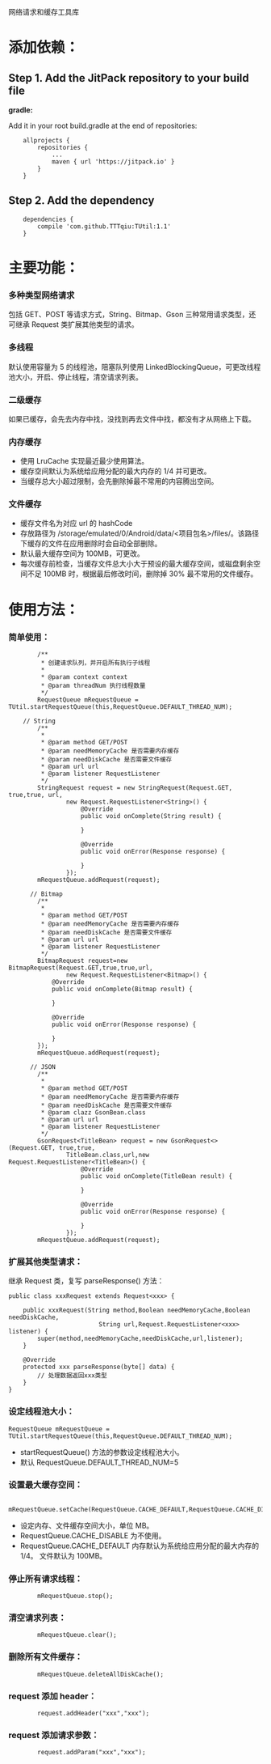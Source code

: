 网络请求和缓存工具库

# 添加依赖：

## Step 1. Add the JitPack repository to your build file
**gradle:**

Add it in your root build.gradle at the end of repositories:
```
	allprojects {
		repositories {
			...
			maven { url 'https://jitpack.io' }
		}
	}
```

## Step 2. Add the dependency
```
	dependencies {
	    compile 'com.github.TTTqiu:TUtil:1.1'
	}
```

# 主要功能：
### 多种类型网络请求
包括 GET、POST 等请求方式，String、Bitmap、Gson 三种常用请求类型，还可继承 Request 类扩展其他类型的请求。
### 多线程
默认使用容量为 5 的线程池，阻塞队列使用 LinkedBlockingQueue，可更改线程池大小，开启、停止线程，清空请求列表。
### 二级缓存
如果已缓存，会先去内存中找，没找到再去文件中找，都没有才从网络上下载。
### 内存缓存
 * 使用 LruCache 实现最近最少使用算法。
 * 缓存空间默认为系统给应用分配的最大内存的 1/4 并可更改。
 * 当缓存总大小超过限制，会先删除掉最不常用的内容腾出空间。
### 文件缓存
 * 缓存文件名为对应 url 的 hashCode
 * 存放路径为 /storage/emulated/0/Android/data/<项目包名>/files/。该路径下缓存的文件在应用删除时会自动全部删除。
 * 默认最大缓存空间为 100MB，可更改。
 * 每次缓存前检查，当缓存文件总大小大于预设的最大缓存空间，或磁盘剩余空间不足 100MB 时，根据最后修改时间，删除掉 30% 最不常用的文件缓存。

# 使用方法：
### 简单使用：
```
        /**
         * 创建请求队列，并开启所有执行子线程
         *
         * @param context context
         * @param threadNum 执行线程数量
         */
        RequestQueue mRequestQueue = TUtil.startRequestQueue(this,RequestQueue.DEFAULT_THREAD_NUM);

    // String
        /**
         * 
         * @param method GET/POST
         * @param needMemoryCache 是否需要内存缓存
         * @param needDiskCache 是否需要文件缓存
         * @param url url
         * @param listener RequestListener
         */
        StringRequest request = new StringRequest(Request.GET, true,true, url,
                new Request.RequestListener<String>() {
                    @Override
                    public void onComplete(String result) {
                        
                    }

                    @Override
                    public void onError(Response response) {

                    }
                });
        mRequestQueue.addRequest(request);

      // Bitmap
        /**
         *
         * @param method GET/POST
         * @param needMemoryCache 是否需要内存缓存
         * @param needDiskCache 是否需要文件缓存
         * @param url url
         * @param listener RequestListener
         */
        BitmapRequest request=new BitmapRequest(Request.GET,true,true,url,
                new Request.RequestListener<Bitmap>() {
            @Override
            public void onComplete(Bitmap result) {
                
            }

            @Override
            public void onError(Response response) {

            }
        });
        mRequestQueue.addRequest(request);

      // JSON
        /**
         *
         * @param method GET/POST
         * @param needMemoryCache 是否需要内存缓存
         * @param needDiskCache 是否需要文件缓存
         * @param clazz GsonBean.class
         * @param url url
         * @param listener RequestListener
         */
        GsonRequest<TitleBean> request = new GsonRequest<>(Request.GET, true,true, 
                TitleBean.class,url,new Request.RequestListener<TitleBean>() {
                    @Override
                    public void onComplete(TitleBean result) {
                        
                    }

                    @Override
                    public void onError(Response response) {

                    }
                });
        mRequestQueue.addRequest(request);
```
### 扩展其他类型请求：
继承 Request 类，复写 parseResponse() 方法：
```
public class xxxRequest extends Request<xxx> {

    public xxxRequest(String method,Boolean needMemoryCache,Boolean needDiskCache,
                         String url,Request.RequestListener<xxx> listener) {
        super(method,needMemoryCache,needDiskCache,url,listener);
    }

    @Override
    protected xxx parseResponse(byte[] data) {
        // 处理数据返回xxx类型
    }
}
```
### 设定线程池大小：
```
RequestQueue mRequestQueue = TUtil.startRequestQueue(this,RequestQueue.DEFAULT_THREAD_NUM);
```
 * startRequestQueue() 方法的参数设定线程池大小。
 * 默认 RequestQueue.DEFAULT_THREAD_NUM=5
### 设置最大缓存空间：
```
 mRequestQueue.setCache(RequestQueue.CACHE_DEFAULT,RequestQueue.CACHE_DISABLE);
```
 * 设定内存、文件缓存空间大小，单位 MB。
 * RequestQueue.CACHE_DISABLE 为不使用。
 * RequestQueue.CACHE_DEFAULT 
内存默认为系统给应用分配的最大内存的 1/4。
文件默认为 100MB。
### 停止所有请求线程：
```
        mRequestQueue.stop();
```
### 清空请求列表：
```
        mRequestQueue.clear();
```
### 删除所有文件缓存：
```
        mRequestQueue.deleteAllDiskCache();
```
### request 添加 header：
```
        request.addHeader("xxx","xxx");
```
### request 添加请求参数：
```
        request.addParam("xxx","xxx");
```
